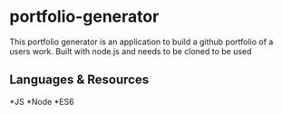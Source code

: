 # portfolio-generator
This portfolio generator is an application to build a github portfolio of a users work. Built with node.js and needs to be cloned to be used

## Languages & Resources
*JS
*Node
*ES6

